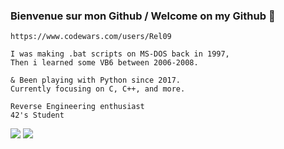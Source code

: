 ### Bienvenue sur mon Github / Welcome on my Github :fox_face:

```https://www.codewars.com/users/Rel09```
```
I was making .bat scripts on MS-DOS back in 1997,
Then i learned some VB6 between 2006-2008.

& Been playing with Python since 2017.
Currently focusing on C, C++, and more.

Reverse Engineering enthusiast
42's Student
```
 <img class="img" src="https://github-readme-stats.vercel.app/api/top-langs/?username=Rel09&layout=default&hide=Python&bg_color=DEG,030bfc,2d03fc,5603fc,8c03fc,ce03fc,fc03ce,fc038c,fc034e,fc0303,730000,000000"/>
<img class="img" src="https://www.codewars.com/users/Rel09/badges/large" />


